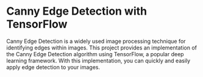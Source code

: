 # Canny Edge Detection with TensorFlow

Canny Edge Detection is a widely used image processing technique for identifying edges within images. 
This project provides an implementation of the Canny Edge Detection algorithm using TensorFlow, a popular deep learning framework. 
With this implementation, you can quickly and easily apply edge detection to your images.